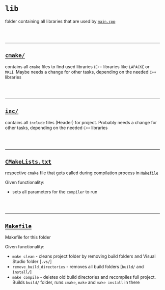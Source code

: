 # `lib`

folder containing all libraries that are used by <a href="../main.cpp" target="_blank">`main.cpp`</a>

<br/><br/>

-------

## <a href='cmake/' target='_blank'>`cmake/`</a>

contains all `cmake` files to find used libraries (`C++` libraries like `LAPACKE` or `MKL`). Maybe needs a change for other tasks, depending on the needed `C++` libraries

<br/><br/>

-------

## <a href='inc/' target='_blank'>`inc/`</a>

contains all `include` files (Header) for project. Probably needs a change for other tasks, depending on the needed `C++` libraries

<br/><br/>

-------

## <a href='CMakeLists.txt' target='_blank'>`CMakeLists.txt`</a>

respective `cmake` file that gets called during compilation process in <a href='Makefile' target='_blank'>`Makefile`</a>

Given functionality:
- sets all parameters for the `compiler` to run

<br/><br/>

-------

## <a href='Makefile' target='_blank'>`Makefile`</a>

Makefile for this folder

Given functionality:
- `make clean` - cleans project folder by removing build folders and Visual Studio folder [`.vs/`]
- `remove_build_directories` - removes all build folders [`build/` and `install/`]
- `make compile` - deletes old build directories and recompiles full project. Builds `build/` folder, runs `cmake`, `make` and `make install` in there